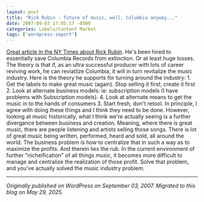 ```yaml
---
layout: post
title: "Rick Rubin - future of music, well, Columbia anyway..."
date: 2007-09-03 17:05:17 -0500
categories: Labels/Content Market
tags: ['wordpress-import']
---
```


[Great article in the NY Times about Rick Rubin](http://www.nytimes.com/2007/09/02/magazine/02rubin.t.html?pagewanted=4&_r=2). He's been hired to essentially save Columbia Records from extinction. Or at least huge losses. The theory is that if, as an ultra successful producer with lots of career reviving work, he can reviatilze Columbia, it will in turn revitalize the music industry. Here is the theory he supports for turning around the industry: 1. Get the labels to make great music (again). Stop selling it first; create it first 2. Look at alternate business models: ie: subscription models (I have problems with Subscription models). 4. Look at alternate means to get the music in to the hands of consumers 3. Start fresh, don't retool. In principle, I agree with doing these things and I think they need to be done. However, looking at music historically, what I think we're actually seeing is a further divergance between business and creation. Meaning, where there is great music, there are people listening and artists selling those songs. There is lot of great music being written, performed, heard and sold, all around the world. The business problem is how to centralize that in such a way as to maximize the profits. And therein lies the rub. In the current environment of further "nicheification" of all things music, it becomes more difficult to manage and centralize the realization of those profit. Solve that problem, and you've actually solved the music industry problem.

---

*Originally published on WordPress on September 03, 2007. Migrated to this blog on May 29, 2025.*
